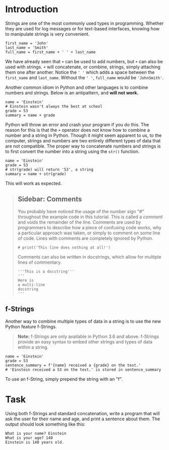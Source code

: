 # Introduction
Strings are one of the most commonly used types in programming. Whether they
are used for log messages or for text-based interfaces, knowing how to
manipulate strings is very convenient.
```
first_name = 'John'
last_name = 'Smith'
full_name = first_name + ' ' + last_name
```
We have already seen that `+` can be used to add numbers, but `+` can also be
used with strings. `+` will concatenate, or combine, strings, simply
attaching them one after another. Notice the `' '` which adds a space between
the `first_name` and `last_name`. Without the `' '`, `full_name` would be
`'JohnSmith'`.

Another common idiom in Python and other languages is to combine numbers and
strings. Below is an antipattern, and **will not work.**
```
name = 'Einstein'
# Einstein wasn't always the best at school
grade = 53
summary = name + grade
```
Python will throw an error and crash your program if you do this. The reason for
this is that the `+` operator does not know how to combine a number and a string
in Python. Though it might seem apparent to us, to the computer, strings and
numbers are two entirely different types of data that are not compatible. The
proper way to concatenate numbers and strings is to first convert the number
into a string using the `str()` function.
```
name = 'Einstein'
grade = 53
# str(grade) will return '53', a string
summary = name + str(grade)
```
This will work as expected.
> ## Sidebar: Comments
> You probably have noticed the usage of the number sign "#" throughout the
> example code in this tutorial. This is called a *comment* and voids the
> remainder of the line. Comments are used by programmers to describe how a
> piece of confusing code works, why a particular approach was taken, or simply
> to comment on some line of code. Lines with comments are completely ignored by
> Python.
> ```
> # print('This line does nothing at all!')
> ```
> Comments can also be written in docstrings, which allow for multiple lines of
> commentary.
> ```
> '''This is a docstring'''
> '''
> Here is
> a multi-line
> docstring
> '''
> ```
## f-Strings
Another way to combine multiple types of data in a string is to use the new
Python feature f-Strings.
> **Note:** f-Strings are only available in Python 3.6 and above.
f-Strings provide an easy syntax to embed other strings and types of data
within a string.
```
name = 'Einstein'
grade = 53
sentence_summary = f'{name} received a {grade} on the test.'
# 'Einstein received a 53 on the test.' is stored in sentence_summary
```
To use an f-String, simply prepend the string with an "f".
# Task
Using both f-Strings and standard concatenation, write a program that will ask
the user for their name and age, and print a sentence about them. The output
should look something like this:
```
What is your name? Einstein
What is your age? 140
Einstein is 140 years old.
```
